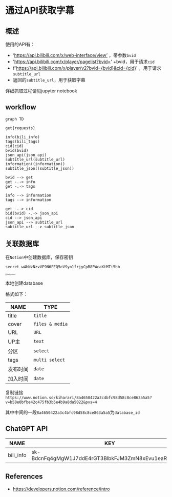 # 通过API获取字幕

## 概述

使用的API有：

- ‘https://api.bilibili.com/x/web-interface/view’ ，带参数`bvid`
- 'https://api.bilibili.com/x/player/pagelist?bvid=' +bvid，用于请求`cid`
- f'https://api.bilibili.com/x/player/v2?bvid={bvid}&cid={cid}' ，用于请求`subtitle_url`
- 返回的`subtitle_url`，用于获取字幕

详细抓取过程请见jupyter notebook
## workflow

```mermaid
graph TD

get{requests}

info(bili_info)
tags(bili_tags)
cid(cid)
bvid(bvid)
json_api(json_api)
subtitle_url(subtitle_url)
information((information))
subtitle_json((subtitle_json))

bvid --> get
get -.-> info
get -.-> tags

info --> information
tags --> information

get -.-> cid
bid(bvid) -.-> json_api
cid --> json_api
json_api --> subtitle_url
subtitle_url --> subtitle_json
```

## 关联数据库

在`Notion`中创建数据库，保存密钥

`secret_w4bNzNzvVF9N6FEQ5eVSyo1frjyCpB8PWcaXtMTi5hb`

<img src="https://mdstore.oss-cn-beijing.aliyuncs.com/background.jpg" alt="background" style="zoom:33%;" />

本地创建database

格式如下：

| NAME     | TYPE            |
| -------- | --------------- |
| title    | `title`         |
| cover    | `files & media` |
| URL      | `URL`           |
| UP主     | `text`          |
| 分区     | `select`        |
| tags     | `multi select`  |
| 发布时间 | `date`          |
| 加入时间 | `date`          |



复制链接`https://www.notion.so/kiharari/8a4650422a3c4bfc98d58c8ce863a5a5?v=b58e0bfbe42c475fb3b5e4b9a8da5022&pvs=4`

其中中间的一段`8a4650422a3c4bfc98d58c8ce863a5a5`为`database_id`

## ChatGPT API



| NAME | KEY |
|-----------|-----|
| bili_info |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|

## References
- https://developers.notion.com/reference/intro

